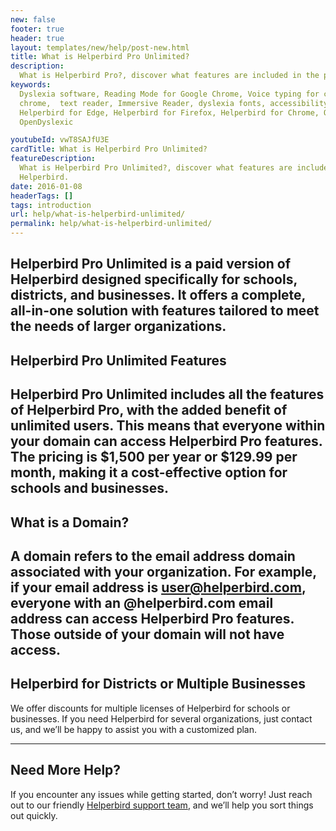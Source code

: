 ```yaml
---
new: false
footer: true
header: true
layout: templates/new/help/post-new.html
title: What is Helperbird Pro Unlimited?
description:
  What is Helperbird Pro?, discover what features are included in the paid version of Helperbird.
keywords:
  Dyslexia software, Reading Mode for Google Chrome, Voice typing for chrome, Text to speech for
  chrome,  text reader, Immersive Reader, dyslexia fonts, accessibility software, dyslexia software,
  Helperbird for Edge, Helperbird for Firefox, Helperbird for Chrome, Opendyslexic for Chrome,
  OpenDyslexic

youtubeId: vwT8SAJfU3E
cardTitle: What is Helperbird Pro Unlimited?
featureDescription:
  What is Helperbird Pro Unlimited?, discover what features are included in the paid version of
  Helperbird.
date: 2016-01-08
headerTags: []
tags: introduction
url: help/what-is-helperbird-unlimited/
permalink: help/what-is-helperbird-unlimited/
---
```


## Helperbird Pro Unlimited is a paid version of Helperbird designed specifically for schools, districts, and businesses. It offers a complete, all-in-one solution with features tailored to meet the needs of larger organizations.

## Helperbird Pro Unlimited Features

## Helperbird Pro Unlimited includes all the features of Helperbird Pro, with the added benefit of unlimited users. This means that everyone within your domain can access Helperbird Pro features. The pricing is $1,500 per year or $129.99 per month, making it a cost-effective option for schools and businesses.

## What is a Domain?

## A domain refers to the email address domain associated with your organization. For example, if your email address is **user@helperbird.com**, everyone with an **@helperbird.com** email address can access Helperbird Pro features. Those outside of your domain will not have access.

## Helperbird for Districts or Multiple Businesses

We offer discounts for multiple licenses of Helperbird for schools or businesses. If you need
Helperbird for several organizations, just contact us, and we’ll be happy to assist you with a
customized plan.

---

## Need More Help?

If you encounter any issues while getting started, don’t worry! Just reach out to our friendly
[Helperbird support team](/support/), and we’ll help you sort things out quickly.
